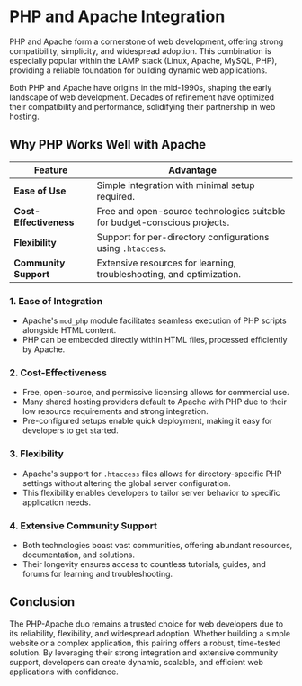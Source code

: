 # PHP and Apache Integration

PHP and Apache form a cornerstone of web development, offering strong compatibility, simplicity, and widespread adoption. 
This combination is especially popular within the LAMP stack (Linux, Apache, MySQL, PHP), 
providing a reliable foundation for building dynamic web applications.

Both PHP and Apache have origins in the mid-1990s, 
shaping the early landscape of web development. 
Decades of refinement have optimized their compatibility and performance, 
solidifying their partnership in web hosting.

## Why PHP Works Well with Apache

| Feature                | Advantage                                                                 |
|------------------------|---------------------------------------------------------------------------|
| **Ease of Use**        | Simple integration with minimal setup required.                          |
| **Cost-Effectiveness** | Free and open-source technologies suitable for budget-conscious projects. |
| **Flexibility**        | Support for per-directory configurations using `.htaccess`.              |
| **Community Support**  | Extensive resources for learning, troubleshooting, and optimization.      |

### 1. **Ease of Integration**
- Apache's `mod_php` module facilitates seamless execution of PHP scripts alongside HTML content.
- PHP can be embedded directly within HTML files, processed efficiently by Apache.

### 2. **Cost-Effectiveness**
- Free, open-source, and permissive licensing allows for commercial use.
- Many shared hosting providers default to Apache with PHP due to their low resource requirements and strong integration.
- Pre-configured setups enable quick deployment, making it easy for developers to get started.

### 3. **Flexibility**
- Apache's support for `.htaccess` files allows for directory-specific PHP settings without altering the global server configuration.
- This flexibility enables developers to tailor server behavior to specific application needs.

### 4. **Extensive Community Support**
- Both technologies boast vast communities, offering abundant resources, documentation, and solutions.
- Their longevity ensures access to countless tutorials, guides, and forums for learning and troubleshooting.

## Conclusion

The PHP-Apache duo remains a trusted choice for web developers due to its reliability, flexibility, and widespread adoption. 
Whether building a simple website or a complex application, 
this pairing offers a robust, time-tested solution. 
By leveraging their strong integration and extensive community support, 
developers can create dynamic, scalable, and efficient web applications with confidence.
